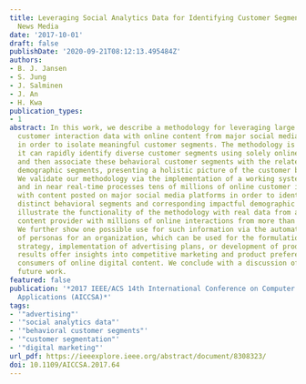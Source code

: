 ```yaml
---
title: Leveraging Social Analytics Data for Identifying Customer Segments for Online
  News Media
date: '2017-10-01'
draft: false
publishDate: '2020-09-21T08:12:13.495484Z'
authors:
- B. J. Jansen
- S. Jung
- J. Salminen
- J. An
- H. Kwa
publication_types:
- 1
abstract: In this work, we describe a methodology for leveraging large amounts of
  customer interaction data with online content from major social media platforms
  in order to isolate meaningful customer segments. The methodology is robust in that
  it can rapidly identify diverse customer segments using solely online behaviors
  and then associate these behavioral customer segments with the related distinct
  demographic segments, presenting a holistic picture of the customer base of an organization.
  We validate our methodology via the implementation of a working system that rapidly
  and in near real-time processes tens of millions of online customer interactions
  with content posted on major social media platforms in order to identify both the
  distinct behavioral segments and corresponding impactful demographic segments. We
  illustrate the functionality of the methodology with real data from a major online
  content provider with millions of online interactions from more than thirty countries.
  We further show one possible use for such information via the automatic generation
  of personas for an organization, which can be used for the formulation of marketing
  strategy, implementation of advertising plans, or development of products. The research
  results offer insights into competitive marketing and product preferences for the
  consumers of online digital content. We conclude with a discussion of areas for
  future work.
featured: false
publication: '*2017 IEEE/ACS 14th International Conference on Computer Systems and
  Applications (AICCSA)*'
tags:
- '"advertising"'
- '"social analytics data"'
- '"behavioral customer segments"'
- '"customer segmentation"'
- '"digital marketing"'
url_pdf: https://ieeexplore.ieee.org/abstract/document/8308323/
doi: 10.1109/AICCSA.2017.64
---
```


